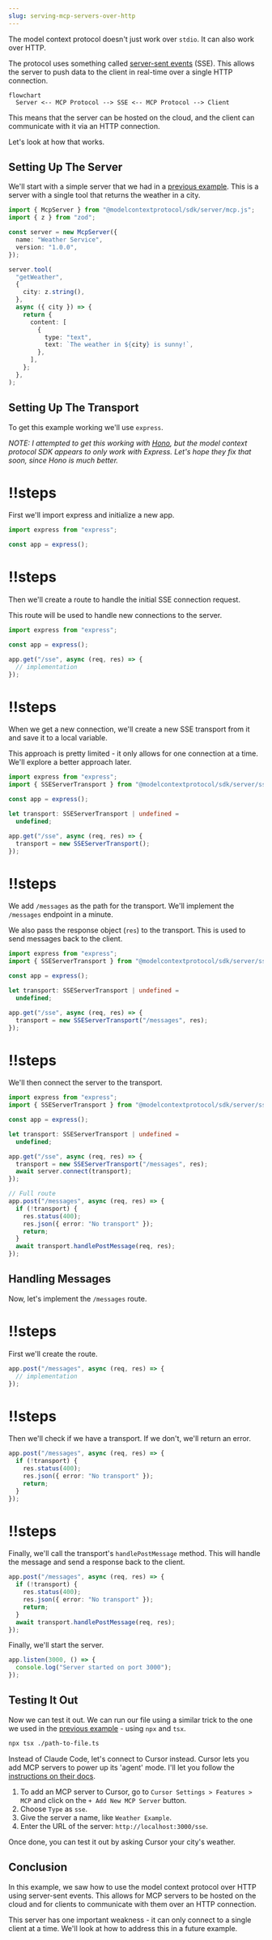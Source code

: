 ```yaml
---
slug: serving-mcp-servers-over-http
---
```


The model context protocol doesn't just work over `stdio`. It can also work over HTTP.

The protocol uses something called [server-sent events](https://developer.mozilla.org/en-US/docs/Web/API/Server-sent_events/Using_server-sent_events) (SSE). This allows the server to push data to the client in real-time over a single HTTP connection.

```mermaid
flowchart
  Server <-- MCP Protocol --> SSE <-- MCP Protocol --> Client
```

This means that the server can be hosted on the cloud, and the client can communicate with it via an HTTP connection.

Let's look at how that works.

## Setting Up The Server

We'll start with a simple server that we had in a [previous example](https://www.aihero.dev/mcp-server-from-a-single-typescript-file). This is a server with a single tool that returns the weather in a city.

```ts
import { McpServer } from "@modelcontextprotocol/sdk/server/mcp.js";
import { z } from "zod";

const server = new McpServer({
  name: "Weather Service",
  version: "1.0.0",
});

server.tool(
  "getWeather",
  {
    city: z.string(),
  },
  async ({ city }) => {
    return {
      content: [
        {
          type: "text",
          text: `The weather in ${city} is sunny!`,
        },
      ],
    };
  },
);
```

## Setting Up The Transport

To get this example working we'll use `express`.

_NOTE: I attempted to get this working with [Hono](https://hono.dev/docs/), but the model context protocol SDK appears to only work with Express. Let's hope they fix that soon, since Hono is much better._

<Scrollycoding>

# !!steps

First we'll import express and initialize a new app.

```ts ! example.ts
import express from "express";

const app = express();
```

# !!steps

Then we'll create a route to handle the initial SSE connection request.

This route will be used to handle new connections to the server.

```ts ! example.ts
import express from "express";

const app = express();

app.get("/sse", async (req, res) => {
  // implementation
});
```

# !!steps

When we get a new connection, we'll create a new SSE transport from it and save it to a local variable.

This approach is pretty limited - it only allows for one connection at a time. We'll explore a better approach later.

```ts ! example.ts
import express from "express";
import { SSEServerTransport } from "@modelcontextprotocol/sdk/server/sse.js";

const app = express();

let transport: SSEServerTransport | undefined =
  undefined;

app.get("/sse", async (req, res) => {
  transport = new SSEServerTransport();
});
```

# !!steps

We add `/messages` as the path for the transport. We'll implement the `/messages` endpoint in a minute.

We also pass the response object (`res`) to the transport. This is used to send messages back to the client.

```ts ! example.ts
import express from "express";
import { SSEServerTransport } from "@modelcontextprotocol/sdk/server/sse.js";

const app = express();

let transport: SSEServerTransport | undefined =
  undefined;

app.get("/sse", async (req, res) => {
  transport = new SSEServerTransport("/messages", res);
});
```

# !!steps

We'll then connect the server to the transport.

```ts ! example.ts
import express from "express";
import { SSEServerTransport } from "@modelcontextprotocol/sdk/server/sse.js";

const app = express();

let transport: SSEServerTransport | undefined =
  undefined;

app.get("/sse", async (req, res) => {
  transport = new SSEServerTransport("/messages", res);
  await server.connect(transport);
});
```

</Scrollycoding>

```ts ! example.ts
// Full route
app.post("/messages", async (req, res) => {
  if (!transport) {
    res.status(400);
    res.json({ error: "No transport" });
    return;
  }
  await transport.handlePostMessage(req, res);
});
```

## Handling Messages

Now, let's implement the `/messages` route.

<Scrollycoding>

# !!steps

First we'll create the route.

```ts ! example.ts
app.post("/messages", async (req, res) => {
  // implementation
});
```

# !!steps

Then we'll check if we have a transport. If we don't, we'll return an error.

```ts ! example.ts
app.post("/messages", async (req, res) => {
  if (!transport) {
    res.status(400);
    res.json({ error: "No transport" });
    return;
  }
});
```

# !!steps

Finally, we'll call the transport's `handlePostMessage` method. This will handle the message and send a response back to the client.

```ts ! example.ts
app.post("/messages", async (req, res) => {
  if (!transport) {
    res.status(400);
    res.json({ error: "No transport" });
    return;
  }
  await transport.handlePostMessage(req, res);
});
```

</Scrollycoding>

Finally, we'll start the server.

```ts
app.listen(3000, () => {
  console.log("Server started on port 3000");
});
```

## Testing It Out

Now we can test it out. We can run our file using a similar trick to the one we used in the [previous example](https://www.aihero.dev/mcp-server-from-a-single-typescript-file) - using `npx` and `tsx`.

```bash
npx tsx ./path-to-file.ts
```

Instead of Claude Code, let's connect to Cursor instead. Cursor lets you add MCP servers to power up its 'agent' mode. I'll let you follow the [instructions on their docs](https://docs.cursor.com/context/model-context-protocol#adding-an-mcp-server-to-cursor).

1. To add an MCP server to Cursor, go to `Cursor Settings > Features > MCP` and click on the `+ Add New MCP Server` button.
2. Choose `Type` as `sse`.
3. Give the server a name, like `Weather Example`.
4. Enter the URL of the server: `http://localhost:3000/sse`.

Once done, you can test it out by asking Cursor your city's weather.

## Conclusion

In this example, we saw how to use the model context protocol over HTTP using server-sent events. This allows for MCP servers to be hosted on the cloud and for clients to communicate with them over an HTTP connection.

This server has one important weakness - it can only connect to a single client at a time. We'll look at how to address this in a future example.
